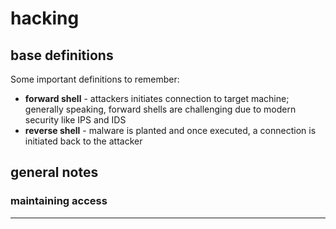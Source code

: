 # hacking

## base definitions

Some important definitions to remember:

* __forward shell__ - attackers initiates connection to target machine; generally speaking, forward shells are challenging due to modern security like IPS and IDS
* __reverse shell__ - malware is planted and once executed, a connection is initiated back to the attacker

## general notes
 
### maintaining access


---
